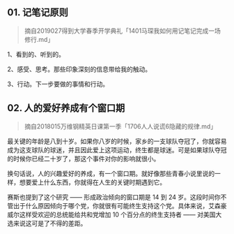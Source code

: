 ## 01. 记笔记原则
> 摘自2019027得到大学春季开学典礼「1401马琛我如何用记笔记完成一场修行.md」

1、看到的、听到的。

2、感受、思考。那些印象深刻的信息带给我的触动。

3、行动。下一步要做的事情和行动。

## 02. 人的爱好养成有个窗口期
> 摘自2018015万维钢精英日课第一季「1706人人说谎6隐藏的规律.md」

最关键的年龄是八到十岁。如果你八岁的时候，家乡的一支球队夺冠了，你就容易成为这支球队的球迷，并且因此爱上这项运动，终生都是球迷。可是如果球队夺冠的时候你已经二十岁了，那这个事件对你的影响就很小。

换句话说，人的兴趣爱好的养成，有一个窗口期。就好像那些青春小说里说的一样，想要爱上什么东西，你就得在人生的关键时期遇到它。

赛斯也提到了这个研究 —— 形成政治倾向的窗口期是 14 到 24 岁。这段时间你不管出于什么原因倾向于哪个党，你就很有可能终生支持这个党。具体来说，艾森豪威尔这样受欢迎的总统能给共和党增加 10 个百分点的终生支持者 —— 对美国大选来说这可是了不得的差距。